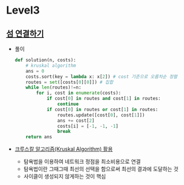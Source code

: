 # Level3

## [섬 연결하기](https://programmers.co.kr/learn/courses/30/lessons/42861)

* 풀이

  ```python
  def solution(n, costs):
      # kruskal algorithm
      ans = 0
      costs.sort(key = lambda x: x[2]) # cost 기준으로 오름차순 정렬
      routes = set([costs[0][0]]) # 집합
      while len(routes)!=n:
          for i, cost in enumerate(costs):
              if cost[0] in routes and cost[1] in routes:
                  continue
              if cost[0] in routes or cost[1] in routes:
                  routes.update([cost[0], cost[1]])
                  ans += cost[2]
                  costs[i] = [-1, -1, -1]
                  break
      return ans
  ```



* [크루스칼 알고리즘(Kruskal Algorithm) 활용](https://jisun-rea.tistory.com/entry/python-%ED%94%84%EB%A1%9C%EA%B7%B8%EB%9E%98%EB%A8%B8%EC%8A%A4-Level3-%EC%84%AC-%EC%97%B0%EA%B2%B0%ED%95%98%EA%B8%B0-%ED%83%90%EC%9A%95%EB%B2%95)

  * 탐욕법을 이용하여 네트워크 정점을 최소비용으로 연결
  * 탐욕법이란 그때그때 최선의 선택을 함으로써 최선의 결과에 도달하는 것
  * 사이클이 생성되지 않게하는 것이 핵심

  